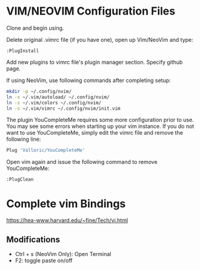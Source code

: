 # VIM/NEOVIM Configuration Files

Clone and begin using.

Delete original .vimrc file (if you have one), open up Vim/NeoVim and type:
```
:PlugInstall
```
Add new plugins to vimrc file's plugin manager section. Specify github page.

If using NeoVim, use following commands after completing setup:
```bash
mkdir -p ~/.config/nvim/
ln -s ~/.vim/autoload/ ~/.config/nvim/
ln -s ~/.vim/colors ~/.config/nvim/
ln -s ~/.vim/vimrc ~/.config/nvim/init.vim
```
The plugin YouCompleteMe requires some more configuration prior to use. You may see some errors when starting up your vim instance. If you do not want to use YouCompleteMe, simply edit the vimrc file and remove the following line:
```bash
Plug 'Valloric/YouCompleteMe'
```
Open vim again and issue the following command to remove YouCompleteMe:
```
:PlugClean
```
# Complete vim Bindings
https://hea-www.harvard.edu/~fine/Tech/vi.html
## Modifications
* Ctrl + s (NeoVim Only): Open Terminal
* F2: toggle paste on/off
